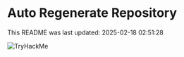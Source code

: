 # Auto Regenerate Repository

This README was last updated: 2025-02-18 02:51:28

 ![TryHackMe](https://tryhackme.com/badge/533634)